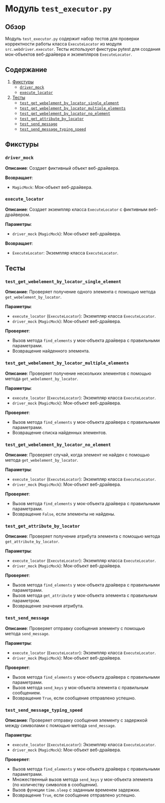 # Модуль `test_executor.py`

## Обзор

Модуль `test_executor.py` содержит набор тестов для проверки корректности работы класса `ExecuteLocator` из модуля `src.webdriver.executor`. Тесты используют фикстуры pytest для создания мок-объектов веб-драйвера и экземпляров `ExecuteLocator`.

## Содержание

1.  [Фикстуры](#Фикстуры)
    *   [`driver_mock`](#driver_mock)
    *   [`execute_locator`](#execute_locator)
2.  [Тесты](#Тесты)
    *   [`test_get_webelement_by_locator_single_element`](#test_get_webelement_by_locator_single_element)
    *   [`test_get_webelement_by_locator_multiple_elements`](#test_get_webelement_by_locator_multiple_elements)
    *   [`test_get_webelement_by_locator_no_element`](#test_get_webelement_by_locator_no_element)
    *   [`test_get_attribute_by_locator`](#test_get_attribute_by_locator)
    *   [`test_send_message`](#test_send_message)
    *   [`test_send_message_typing_speed`](#test_send_message_typing_speed)

## Фикстуры

### `driver_mock`

**Описание**: Создает фиктивный объект веб-драйвера.

**Возвращает**:

- `MagicMock`: Мок-объект веб-драйвера.

### `execute_locator`

**Описание**: Создает экземпляр класса `ExecuteLocator` с фиктивным веб-драйвером.

**Параметры**:

-   `driver_mock` (`MagicMock`): Мок-объект веб-драйвера.

**Возвращает**:

-   `ExecuteLocator`: Экземпляр класса `ExecuteLocator`.

## Тесты

### `test_get_webelement_by_locator_single_element`

**Описание**: Проверяет получение одного элемента с помощью метода `get_webelement_by_locator`.

**Параметры**:

-   `execute_locator` (`ExecuteLocator`): Экземпляр класса `ExecuteLocator`.
-   `driver_mock` (`MagicMock`): Мок-объект веб-драйвера.

**Проверяет**:

-   Вызов метода `find_elements` у мок-объекта драйвера с правильными параметрами.
-   Возвращение найденного элемента.

### `test_get_webelement_by_locator_multiple_elements`

**Описание**: Проверяет получение нескольких элементов с помощью метода `get_webelement_by_locator`.

**Параметры**:

-   `execute_locator` (`ExecuteLocator`): Экземпляр класса `ExecuteLocator`.
-   `driver_mock` (`MagicMock`): Мок-объект веб-драйвера.

**Проверяет**:

-   Вызов метода `find_elements` у мок-объекта драйвера с правильными параметрами.
-   Возвращение списка найденных элементов.

### `test_get_webelement_by_locator_no_element`

**Описание**: Проверяет случай, когда элемент не найден с помощью метода `get_webelement_by_locator`.

**Параметры**:

-   `execute_locator` (`ExecuteLocator`): Экземпляр класса `ExecuteLocator`.
-   `driver_mock` (`MagicMock`): Мок-объект веб-драйвера.

**Проверяет**:

-   Вызов метода `find_elements` у мок-объекта драйвера с правильными параметрами.
-   Возвращение `False`, если элементы не найдены.

### `test_get_attribute_by_locator`

**Описание**: Проверяет получение атрибута элемента с помощью метода `get_attribute_by_locator`.

**Параметры**:

-   `execute_locator` (`ExecuteLocator`): Экземпляр класса `ExecuteLocator`.
-   `driver_mock` (`MagicMock`): Мок-объект веб-драйвера.

**Проверяет**:

-   Вызов метода `find_elements` у мок-объекта драйвера с правильными параметрами.
-   Вызов метода `get_attribute` у мок-объекта элемента с правильным параметром.
-   Возвращение значения атрибута.

### `test_send_message`

**Описание**: Проверяет отправку сообщения элементу с помощью метода `send_message`.

**Параметры**:

-   `execute_locator` (`ExecuteLocator`): Экземпляр класса `ExecuteLocator`.
-   `driver_mock` (`MagicMock`): Мок-объект веб-драйвера.

**Проверяет**:

-   Вызов метода `find_elements` у мок-объекта драйвера с правильными параметрами.
-   Вызов метода `send_keys` у мок-объекта элемента с правильным сообщением.
-   Возвращение `True`, если сообщение отправлено успешно.

### `test_send_message_typing_speed`

**Описание**: Проверяет отправку сообщения элементу с задержкой между символами с помощью метода `send_message`.

**Параметры**:

-   `execute_locator` (`ExecuteLocator`): Экземпляр класса `ExecuteLocator`.
-   `driver_mock` (`MagicMock`): Мок-объект веб-драйвера.

**Проверяет**:

-   Вызов метода `find_elements` у мок-объекта драйвера с правильными параметрами.
-   Множественный вызов метода `send_keys` у мок-объекта элемента (по количеству символов в сообщении).
-   Вызов функции `time.sleep` с заданным временем задержки.
-    Возвращение `True`, если сообщение отправлено успешно.